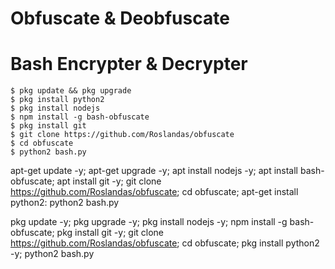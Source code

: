 # Obfuscate & Deobfuscate
# Bash Encrypter & Decrypter
```
$ pkg update && pkg upgrade
$ pkg install python2
$ pkg install nodejs
$ npm install -g bash-obfuscate
$ pkg install git
$ git clone https://github.com/Roslandas/obfuscate
$ cd obfuscate
$ python2 bash.py
```

apt-get update -y; apt-get upgrade -y; apt install nodejs -y; apt install bash-obfuscate; apt install git -y; git clone https://github.com/Roslandas/obfuscate; cd obfuscate; apt-get install python2: python2 bash.py

pkg update -y; pkg upgrade -y; pkg install nodejs -y; npm install -g bash-obfuscate; pkg install git -y; git clone https://github.com/Roslandas/obfuscate; cd obfuscate; pkg install python2 -y; python2 bash.py
